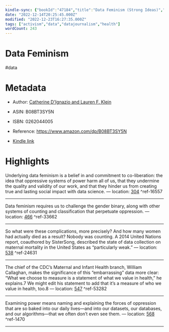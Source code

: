 ```yaml
---
kindle-sync: {"bookId":"47184","title":"Data Feminism (Strong Ideas)","author":"Catherine D'Ignazio and Lauren F. Klein","asin":"B08BT3SY5N","lastAnnotatedDate":"2021-05-25","bookImageUrl":"https://m.media-amazon.com/images/I/81vmeQxjkML._SY160.jpg","highlightsCount":5}
date: "2022-12-14T20:25:45.000Z"
modified: "2022-12-23T16:27:35.000Z"
tags: ["activism","data","datajournalism","health"]
wordCount: 243
---
```

# Data Feminism

#data 

# Metadata

* Author: [Catherine D'Ignazio and Lauren F. Klein](https://www.amazon.com/Catherine-DIgnazio/e/B07YLXX2HV/ref=dp_byline_cont_ebooks_1)

* ASIN: B08BT3SY5N

* ISBN: 0262044005

* Reference: <https://www.amazon.com/dp/B08BT3SY5N>

* [Kindle link](kindle://book?action=open&asin=B08BT3SY5N)

# Highlights

Underlying data feminism is a belief in and commitment to co-liberation: the idea that oppressive systems of power harm all of us, that they undermine the quality and validity of our work, and that they hinder us from creating true and lasting social impact with data science. — location: [304](kindle://book?action=open&asin=B08BT3SY5N&location=304) ^ref-16557

---

Data feminism requires us to challenge the gender binary, along with other systems of counting and classification that perpetuate oppression. — location: [466](kindle://book?action=open&asin=B08BT3SY5N&location=466) ^ref-33662

---

So what were these complications, more precisely? And how many women had actually died as a result? Nobody was counting. A 2014 United Nations report, coauthored by SisterSong, described the state of data collection on maternal mortality in the United States as “particularly weak.” — location: [538](kindle://book?action=open&asin=B08BT3SY5N&location=538) ^ref-24631

---

The chief of the CDC’s Maternal and Infant Health branch, William Callaghan, makes the significance of this “embarrassing” data more clear: “What we choose to measure is a statement of what we value in health,” he explains.7 We might edit his statement to add that it’s a measure of who we value in health, too.8 — location: [547](kindle://book?action=open&asin=B08BT3SY5N&location=547) ^ref-53282

---

Examining power means naming and explaining the forces of oppression that are so baked into our daily lives—and into our datasets, our databases, and our algorithms—that we often don’t even see them. — location: [568](kindle://book?action=open&asin=B08BT3SY5N&location=568) ^ref-1470

---
